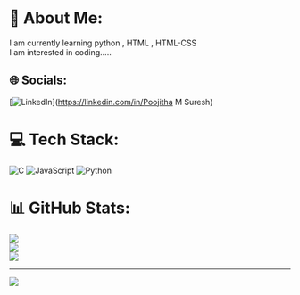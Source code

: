 # 💫 About Me:
I am currently learning python , HTML , HTML-CSS<br>I am interested in coding.....<br>


## 🌐 Socials:
[![LinkedIn](https://img.shields.io/badge/LinkedIn-%230077B5.svg?logo=linkedin&logoColor=white)](https://linkedin.com/in/Poojitha M Suresh) 

# 💻 Tech Stack:
![C](https://img.shields.io/badge/c-%2300599C.svg?style=for-the-badge&logo=c&logoColor=white) ![JavaScript](https://img.shields.io/badge/javascript-%23323330.svg?style=for-the-badge&logo=javascript&logoColor=%23F7DF1E) ![Python](https://img.shields.io/badge/python-3670A0?style=for-the-badge&logo=python&logoColor=ffdd54)
# 📊 GitHub Stats:
![](https://github-readme-stats.vercel.app/api?username=Poojithams23&theme=graywhite&hide_border=false&include_all_commits=true&count_private=false)<br/>
![](https://github-readme-streak-stats.herokuapp.com/?user=Poojithams23&theme=graywhite&hide_border=false)<br/>
![](https://github-readme-stats.vercel.app/api/top-langs/?username=Poojithams23&theme=graywhite&hide_border=false&include_all_commits=true&count_private=false&layout=compact)

---
[![](https://visitcount.itsvg.in/api?id=Poojithams23&icon=0&color=0)](https://visitcount.itsvg.in)

<!-- Proudly created with GPRM ( https://gprm.itsvg.in ) -->
